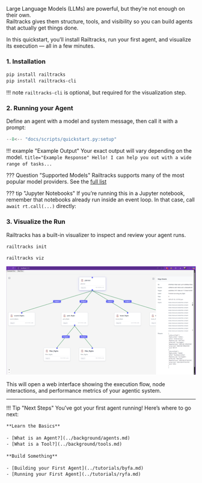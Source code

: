 Large Language Models (LLMs) are powerful, but they’re not enough on their own.  
Railtracks gives them structure, tools, and visibility so you can build agents that actually get things done.  

In this quickstart, you’ll install Railtracks, run your first agent, and visualize its execution — all in a few minutes.

### 1. Installation

```bash title="Install Library"
pip install railtracks
pip install railtracks-cli
```
!!! note 
    `railtracks-cli` is optional, but required for the visualization step. 


### 2. Running your Agent

Define an agent with a model and system message, then call it with a prompt:

```python
--8<-- "docs/scripts/quickstart.py:setup"
```

!!! example "Example Output"
    Your exact output will vary depending on the model.
    ``` title="Example Response"
    Hello! I can help you out with a wide range of tasks...
    ``` 

??? Question "Supported Models"
    Railtracks supports many of the most popular model providers. See the [full list](../llm_support/providers.md)

??? tip "Jupyter Notebooks"
    If you’re running this in a Jupyter notebook, remember that notebooks already run inside an event loop. In that case, call `await rt.call(...)` directly:
   
### 3. Visualize the Run
Railtracks has a built-in visualizer to inspect and review your agent runs. 

```bash title="Initialize Visualizer (Run Once)"
railtracks init
```

```bash title="Run Visualizer"
railtracks viz
```

![RailTracks Visualization](../assets/visualizer_photo.png)

This will open a web interface showing the execution flow, node interactions, and performance metrics of your agentic system.

----

!!! Tip "Next Steps"
    You’ve got your first agent running! Here’s where to go next:

    **Learn the Basics**
    
    - [What is an Agent?](../background/agents.md)
    - [What is a Tool?](../background/tools.md)
    
    **Build Something**

    - [Building your First Agent](../tutorials/byfa.md)
    - [Running your First Agent](../tutorials/ryfa.md)

